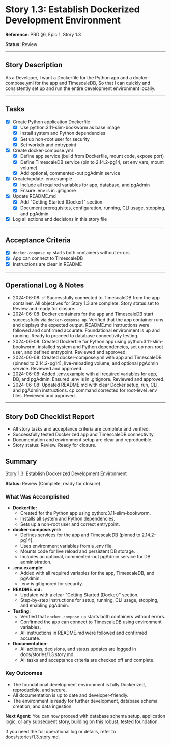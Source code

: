 # Story 1.3: Establish Dockerized Development Environment

**Reference:** PRD §6, Epic 1, Story 1.3

**Status:** Review

---

## Story Description
As a Developer,
I want a Dockerfile for the Python app and a docker-compose.yml for the app and TimescaleDB,
So that I can quickly and consistently set up and run the entire development environment locally.

---

## Tasks
- [x] Create Python application Dockerfile
    - [x] Use python:3.11-slim-bookworm as base image
    - [x] Install system and Python dependencies
    - [x] Set up non-root user for security
    - [x] Set workdir and entrypoint
- [x] Create docker-compose.yml
    - [x] Define app service (build from Dockerfile, mount code, expose port)
    - [x] Define TimescaleDB service (pin to 2.14.2-pg14, set env vars, mount volume)
    - [x] Add optional, commented-out pgAdmin service
- [x] Create/update .env.example
    - [x] Include all required variables for app, database, and pgAdmin
    - [x] Ensure .env is in .gitignore
- [x] Update README.md
    - [x] Add "Getting Started (Docker)" section
    - [x] Document prerequisites, configuration, running, CLI usage, stopping, and pgAdmin
- [x] Log all actions and decisions in this story file

---

## Acceptance Criteria
- [x] `docker-compose up` starts both containers without errors
- [x] App can connect to TimescaleDB
- [x] Instructions are clear in README

---

## Operational Log & Notes

- 2024-06-08: ✅ Successfully connected to TimescaleDB from the app container. All objectives for Story 1.3 are complete. Story status set to Review and ready for closure.
- 2024-06-08: Docker containers for the app and TimescaleDB start successfully via `docker-compose up`. Verified that the app container runs and displays the expected output. README.md instructions were followed and confirmed accurate. Foundational environment is up and running. Ready to proceed to database connectivity testing.
- 2024-06-08: Created Dockerfile for Python app using python:3.11-slim-bookworm, installed system and Python dependencies, set up non-root user, and defined entrypoint. Reviewed and approved.
- 2024-06-08: Created docker-compose.yml with app and TimescaleDB (pinned to 2.14.2-pg14), live-reloading volume, and optional pgAdmin service. Reviewed and approved.
- 2024-06-08: Added .env.example with all required variables for app, DB, and pgAdmin. Ensured .env is in .gitignore. Reviewed and approved.
- 2024-06-08: Updated README.md with clear Docker setup, run, CLI, and pgAdmin instructions. cp command corrected for root-level .env files. Reviewed and approved.

---

## Story DoD Checklist Report

- All story tasks and acceptance criteria are complete and verified.
- Successfully tested Dockerized app and TimescaleDB connectivity.
- Documentation and environment setup are clear and reproducible.
- Story status: Review. Ready for closure.

## Summary

Story 1.3: Establish Dockerized Development Environment

**Status:** Review (Complete, ready for closure)

### What Was Accomplished
- **Dockerfile:**
  - Created for the Python app using python:3.11-slim-bookworm.
  - Installs all system and Python dependencies.
  - Sets up a non-root user and correct entrypoint.
- **docker-compose.yml:**
  - Defines services for the app and TimescaleDB (pinned to 2.14.2-pg14).
  - Uses environment variables from a .env file.
  - Mounts code for live reload and persistent DB storage.
  - Includes an optional, commented-out pgAdmin service for DB administration.
- **.env.example:**
  - Added with all required variables for the app, TimescaleDB, and pgAdmin.
  - .env is gitignored for security.
- **README.md:**
  - Updated with a clear "Getting Started (Docker)" section.
  - Step-by-step instructions for setup, running, CLI usage, stopping, and enabling pgAdmin.
- **Testing:**
  - Verified that `docker-compose up` starts both containers without errors.
  - Confirmed the app can connect to TimescaleDB using environment variables.
  - All instructions in README.md were followed and confirmed accurate.
- **Documentation:**
  - All actions, decisions, and status updates are logged in docs/stories/1.3.story.md.
  - All tasks and acceptance criteria are checked off and complete.

### Key Outcomes
- The foundational development environment is fully Dockerized, reproducible, and secure.
- All documentation is up to date and developer-friendly.
- The environment is ready for further development, database schema creation, and data ingestion.

**Next Agent:**
You can now proceed with database schema setup, application logic, or any subsequent story, building on this robust, tested foundation.

If you need the full operational log or details, refer to docs/stories/1.3.story.md. 